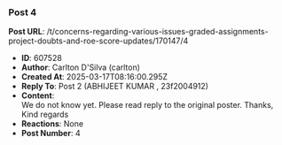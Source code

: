 ### Post 4
**Post URL**: /t/concerns-regarding-various-issues-graded-assignments-project-doubts-and-roe-score-updates/170147/4
- **ID**: 607528
- **Author**: Carlton D'Silva (carlton)
- **Created At**: 2025-03-17T08:16:00.295Z
- **Reply To**: Post 2 (ABHIJEET KUMAR , 23f2004912)
- **Content**:  
  We do not know yet. Please read reply to the original poster.
Thanks,<br>
Kind regards
- **Reactions**: None
- **Post Number**: 4

